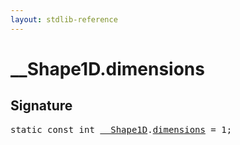```yaml
---
layout: stdlib-reference
---
```


# __Shape1D.dimensions

## Signature
<pre>
<span class='code_keyword'>static</span> <span class='code_keyword'>const</span> <span class="code_keyword">int</span> <a href="../types/0_shape1d-028/index.html" class="code_type">__Shape1D</a>.<a href="dimensions.html" class="code_var">dimensions</a> = 1;
</pre>

